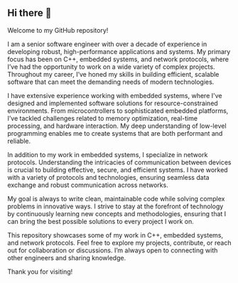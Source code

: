 ## Hi there 👋

Welcome to my GitHub repository!

I am a senior software engineer with over a decade of experience in developing robust, high-performance applications and systems. My primary focus has been on C++, embedded systems, and network protocols, where I’ve had the opportunity to work on a wide variety of complex projects. Throughout my career, I’ve honed my skills in building efficient, scalable software that can meet the demanding needs of modern technologies.

I have extensive experience working with embedded systems, where I've designed and implemented software solutions for resource-constrained environments. From microcontrollers to sophisticated embedded platforms, I’ve tackled challenges related to memory optimization, real-time processing, and hardware interaction. My deep understanding of low-level programming enables me to create systems that are both performant and reliable.

In addition to my work in embedded systems, I specialize in network protocols. Understanding the intricacies of communication between devices is crucial to building effective, secure, and efficient systems. I have worked with a variety of protocols and technologies, ensuring seamless data exchange and robust communication across networks.

My goal is always to write clean, maintainable code while solving complex problems in innovative ways. I strive to stay at the forefront of technology by continuously learning new concepts and methodologies, ensuring that I can bring the best possible solutions to every project I work on.

This repository showcases some of my work in C++, embedded systems, and network protocols. Feel free to explore my projects, contribute, or reach out for collaboration or discussions. I’m always open to connecting with other engineers and sharing knowledge. 

Thank you for visiting!
